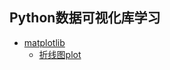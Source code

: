 ## Python数据可视化库学习
+ [matplotlib](https://github.com/2048JiaLi/PY3_privacy/blob/master/%E6%95%B0%E6%8D%AE%E5%8F%AF%E8%A7%86%E5%8C%96/matplotlib.ipynb)
   + [折线图plot](https://github.com/2048JiaLi/PY3_privacy/blob/master/%E6%95%B0%E6%8D%AE%E5%8F%AF%E8%A7%86%E5%8C%96/Pvalue_GRR.md)
